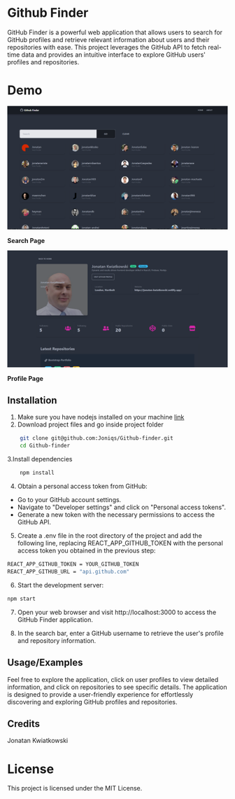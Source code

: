 # Github Finder

GitHub Finder is a powerful web application that allows users to search for GitHub profiles and retrieve relevant information about users and their repositories with ease. This project leverages the GitHub API to fetch real-time data and provides an intuitive interface to explore GitHub users' profiles and repositories.

# Demo

![Alt text](./src/assets/demo_image.png)

**Search Page**

![Alt text](./src/assets/demo_profile.png)

**Profile Page**

## Installation

1. Make sure you have nodejs installed on your machine [link](https://nodejs.org/en)
2. Download project files and go inside project folder

```bash
    git clone git@github.com:Joniqs/Github-finder.git
    cd Github-finder
```

3.Install dependencies

```bash
    npm install
```

4. Obtain a personal access token from GitHub:

- Go to your GitHub account settings.
- Navigate to "Developer settings" and click on "Personal access tokens".
- Generate a new token with the necessary permissions to access the GitHub API.

5. Create a .env file in the root directory of the project and add the following line, replacing REACT_APP_GITHUB_TOKEN with the personal access token you obtained in the previous step:

```bash
REACT_APP_GITHUB_TOKEN = YOUR_GITHUB_TOKEN
REACT_APP_GITHUB_URL = "api.github.com"
```

6. Start the development server:

```bash
npm start
```

7. Open your web browser and visit http://localhost:3000 to access the GitHub Finder application.

8. In the search bar, enter a GitHub username to retrieve the user's profile and repository information.

## Usage/Examples

Feel free to explore the application, click on user profiles to view detailed information, and click on repositories to see specific details. The application is designed to provide a user-friendly experience for effortlessly discovering and exploring GitHub profiles and repositories.

## Credits

Jonatan Kwiatkowski

# License

This project is licensed under the MIT License.
